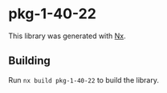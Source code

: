 # pkg-1-40-22

This library was generated with [Nx](https://nx.dev).

## Building

Run `nx build pkg-1-40-22` to build the library.
